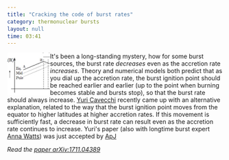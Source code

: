 ```yaml
---
title: "Cracking the code of burst rates"
category: thermonuclear bursts
layout: null
time: 03:41
---
```

<!-- converted from blosxom format post using convert.pl dkg 22.1.2022 -->
<img src="images/burst_rate.jpeg" width="100" align="left">
It's been a long-standing mystery, how for some burst sources, the burst rate 
<em>decreases</em> even as the accretion rate <em>increases</em>. Theory
and numerical models both predict that as you dial up the accretion rate,
the burst ignition point should be reached earlier and earlier (up to the
point when burning becomes stable and bursts stop), so that the burst rate
should always increase. <a href="https://web.astro.princeton.edu/people/yuri-cavecchi">Yuri Cavecchi</a> recently came up with an alternative explanation,
related to the way that the burst ignition point moves from the
equator to higher latitudes at higher accretion rates. If this movement
is sufficiently fast, a decrease in burst rate can result even as the accretion
rate continues to increase. Yuri's paper (also with longtime burst expert
<a href="https://staff.fnwi.uva.nl/a.l.watts">Anna Watts</a>) was just accepted
by <a href="http://iopscience.iop.org/journal/0004-637X">ApJ</a>
</p>
<p><em>Read the <a href="https://arxiv.org/abs/1711.04389">paper arXiv:1711.04389</a></em>
